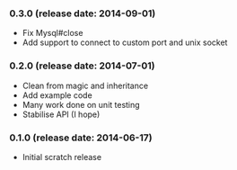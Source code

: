 ### 0.3.0 (release date: 2014-09-01)

* Fix Mysql#close
* Add support to connect to custom port and unix socket

### 0.2.0 (release date: 2014-07-01)

 * Clean from magic and inheritance
 * Add example code
 * Many work done on unit testing
 * Stabilise API (I hope)

### 0.1.0 (release date: 2014-06-17)

 * Initial scratch release
